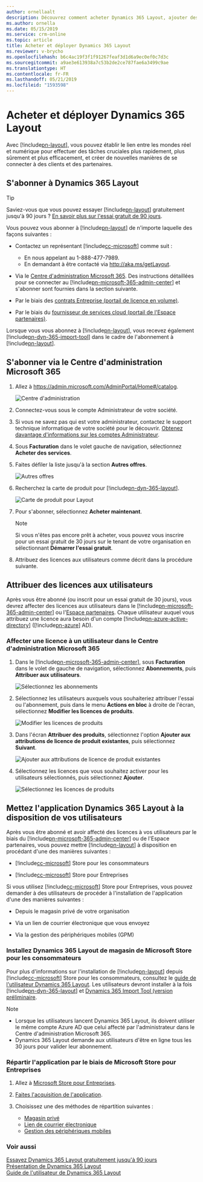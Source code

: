 ```yaml
---
author: ornellaalt
description: Découvrez comment acheter Dynamics 365 Layout, ajouter des utilisateurs à l'abonnement et déployer l'application pour des utilisateurs de plusieurs manières
ms.author: ornella
ms.date: 05/15/2019
ms.service: crm-online
ms.topic: article
title: Acheter et déployer Dynamics 365 Layout
ms.reviewer: v-brycho
ms.openlocfilehash: b6c4ac19f3f1f91267feaf3d1d6a9ec0ef0c7d3c
ms.sourcegitcommit: a9ae3e613938a7c53b2de2ce787fae6a3499c9ae
ms.translationtype: HT
ms.contentlocale: fr-FR
ms.lasthandoff: 05/21/2019
ms.locfileid: "1593598"
---
```

# <a name="buy-and-deploy-dynamics-365-layout"></a>Acheter et déployer Dynamics 365 Layout

Avec [!include[pn-layout](../includes/pn-layout.md)], vous pouvez établir le lien entre les mondes réel et numérique pour effectuer des tâches cruciales plus rapidement, plus sûrement et plus efficacement, et créer de nouvelles manières de se connecter à des clients et des partenaires.

## <a name="subscribe-to-dynamics-365-layout"></a>S'abonner à Dynamics 365 Layout

> [!TIP]
> Saviez-vous que vous pouvez essayer [!include[pn-layout](../includes/pn-layout.md)] gratuitement jusqu'à 90 jours ? [En savoir plus sur l'essai gratuit de 90 jours](try-layout-free.md).

Vous pouvez vous abonner à [!include[pn-layout](../includes/pn-layout.md)] de n'importe laquelle des façons suivantes :

-   Contactez un représentant [!include[cc-microsoft](../includes/cc-microsoft.md)] comme suit : 

    - En nous appelant au 1-888-477-7989.
    - En demandant à être contacté via http://aka.ms/getLayout.

    
-   Via le [Centre d'administration Microsoft 365](https://admin.microsoft.com/AdminPortal/Home#/catalog). Des instructions détaillées pour se connecter au [!include[pn-microsoft-365-admin-center](../includes/pn-microsoft-365-admin-center.md)] et s'abonner sont fournies dans la section suivante.

-   Par le biais des [contrats Entreprise (portail de licence en volume)](https://www.microsoft.com/licensing/servicecenter/default.aspx).

-   Par le biais du [fournisseur de services cloud (portail de l'Espace partenaires)](https://partner.microsoft.com/en-us/cloud-solution-provider/csp-partner).

Lorsque vous vous abonnez à [!include[pn-layout](../includes/pn-layout.md)], vous recevez également [!include[pn-dyn-365-import-tool](../includes/pn-dyn-365-import-tool.md)] dans le cadre de l'abonnement à [!include[pn-layout](../includes/pn-layout.md)].

## <a name="subscribe-through-the-microsoft-365-admin-center"></a>S'abonner via le Centre d'administration Microsoft 365

1. Allez à https://admin.microsoft.com/AdminPortal/Home#/catalog.

   ![Centre d'administration](../media/AdminCenter.png "Centre d'administration")

2. Connectez-vous sous le compte Administrateur de votre société.

3. Si vous ne savez pas qui est votre administrateur, contactez le support technique informatique de votre société pour le découvrir. [Obtenez davantage d'informations sur les comptes Administrateur](https://support.office.com/en-us/article/office-365-admin-overview-c7228a3e-061f-4575-b1ef-adf1d1669870?ui=en-US&rs=en-US&ad=US).

4. Sous **Facturation** dans le volet gauche de navigation, sélectionnez **Acheter des services**.
   
5. Faites défiler la liste jusqu'à la section **Autres offres**.

   ![Autres offres](../media/OtherPlans.PNG "Sélectionnez Autres offres")
   
6. Recherchez la carte de produit pour [!include[pn-dyn-365-layout](../includes/pn-dyn-365-layout.md)].

   ![Carte de produit pour Layout](../media/ProductCard.PNG "Carte de produit pour Layout")
   
7. Pour s'abonner, sélectionnez **Acheter maintenant**.

   > [!NOTE]
   > Si vous n'êtes pas encore prêt à acheter, vous pouvez vous inscrire pour un essai gratuit de 30 jours sur le tenant de votre organisation en sélectionnant **Démarrer l'essai gratuit**.  
   
8. Attribuez des licences aux utilisateurs comme décrit dans la procédure suivante.

## <a name="assign-licenses-to-users"></a>Attribuer des licences aux utilisateurs

Après vous être abonné (ou inscrit pour un essai gratuit de 30 jours), vous devrez affecter des licences aux utilisateurs dans le [!include[pn-microsoft-365-admin-center](../includes/pn-microsoft-365-admin-center.md)] ou l'[Espace partenaires](https://partner.microsoft.com/en-us/cloud-solution-provider/csp-partner). Chaque utilisateur auquel vous attribuez une licence aura besoin d'un compte [!include[pn-azure-active-directory](../includes/pn-azure-active-directory.md)] ([!include[pn-azure](../includes/pn-azure.md)] AD).

### <a name="assign-a-license-to-a-user-in-the-microsoft-365-admin-center"></a>Affecter une licence à un utilisateur dans le Centre d'administration Microsoft 365

1. Dans le [!include[pn-microsoft-365-admin-center](../includes/pn-microsoft-365-admin-center.md)], sous **Facturation** dans le volet de gauche de navigation, sélectionnez **Abonnements**, puis **Attribuer aux utilisateurs**.

   ![Sélectionnez les abonnements](../media/AssignUsers.PNG "Sélectionnez les abonnements")
   
2. Sélectionnez les utilisateurs auxquels vous souhaiteriez attribuer l'essai ou l'abonnement, puis dans le menu **Actions en bloc** à droite de l'écran, sélectionnez **Modifier les licences de produits**. 

   ![Modifier les licences de produits](../media/EditLicenses.PNG "Modifier les licences de produits")
   
3. Dans l'écran **Attribuer des produits**, sélectionnez l'option **Ajouter aux attributions de licence de produit existantes**, puis sélectionnez **Suivant**.

   ![Ajouter aux attributions de licence de produit existantes](../media/AddProductLicenses.png "Ajouter aux attributions de licence de produit existantes")
   
4. Sélectionnez les licences que vous souhaitez activer pour les utilisateurs sélectionnés, puis sélectionnez **Ajouter**.

   ![Sélectionnez les licences de produits](../media/SelectLicenses.PNG "Sélectionnez les licences de produits")

## <a name="make-the-dynamics-365-layout-app-available-to-your-users"></a>Mettez l'application Dynamics 365 Layout à la disposition de vos utilisateurs

Après vous être abonné et avoir affecté des licences à vos utilisateurs par le biais du [!include[pn-microsoft-365-admin-center](../includes/pn-microsoft-365-admin-center.md)] ou de l'Espace partenaires, vous pouvez mettre [!include[pn-layout](../includes/pn-layout.md)] à disposition en procédant d'une des manières suivantes :

-   [!include[cc-microsoft](../includes/cc-microsoft.md)] Store pour les consommateurs

-   [!include[cc-microsoft](../includes/cc-microsoft.md)] Store pour Entreprises

Si vous utilisez [!include[cc-microsoft](../includes/cc-microsoft.md)] Store pour Entreprises, vous pouvez demander à des utilisateurs de procéder à l'installation de l'application d'une des manières suivantes :

-   Depuis le magasin privé de votre organisation

-   Via un lien de courrier électronique que vous envoyez

-   Via la gestion des périphériques mobiles (GPM)

### <a name="install-dynamics-365-layout-from-microsoft-store-for-consumers"></a>Installez Dynamics 365 Layout de magasin de Microsoft Store pour les consommateurs


Pour plus d'informations sur l'installation de [!include[pn-layout](../includes/pn-layout.md)] depuis [!include[cc-microsoft](../includes/cc-microsoft.md)] Store pour les consommateurs, consultez le [guide de l'utilisateur Dynamics 365 Layout](../layout/user-guide.md). Les utilisateurs devront installer à la fois [!include[pn-dyn-365-layout](../includes/pn-dyn-365-layout.md)] et [Dynamics 365 Import Tool (version préliminaire](../layout/user-guide.md).

> [!NOTE]
> <ul><li>Lorsque les utilisateurs lancent Dynamics 365 Layout, ils doivent utiliser le même compte Azure AD que celui affecté par l'administrateur dans le Centre d'administration Microsoft 365.</li>
> <li>Dynamics 365 Layout demande aux utilisateurs d'être en ligne tous les 30 jours pour valider leur abonnement.</li></ul>

### <a name="distribute-the-app-through-microsoft-store-for-business"></a>Répartir l'application par le biais de Microsoft Store pour Entreprises

1.  Allez à [Microsoft Store pour Entreprises](https://businessstore.microsoft.com/en-us/store).

2.  [Faites l'acquisition de l'application](https://docs.microsoft.com/en-us/microsoft-store/acquire-apps-microsoft-store-for-business).

3.  Choisissez une des méthodes de répartition suivantes :

    -   [Magasin privé](https://docs.microsoft.com/en-us/microsoft-store/distribute-apps-from-your-private-store)
    -   [Lien de courrier électronique](https://docs.microsoft.com/en-us/microsoft-store/assign-apps-to-employees)
    -   [Gestion des périphériques mobiles](https://docs.microsoft.com/en-us/microsoft-store/configure-mdm-provider-microsoft-store-for-business)

### <a name="see-also"></a>Voir aussi
[Essayez Dynamics 365 Layout gratuitement jusqu'à 90 jours](try-layout-free.md)<br/>
[Présentation de Dynamics 365 Layout](../layout/index.md)<br/>
[Guide de l'utilisateur de Dynamics 365 Layout](../layout/user-guide.md)<br/>

